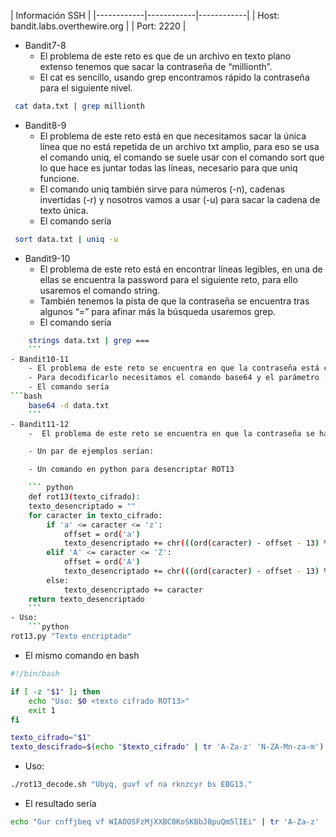 | Información SSH |
|------------|------------|------------|
| Host: bandit.labs.overthewire.org |
| Port: 2220 |


- Bandit7-8
	- El problema de este reto es que de un archivo en texto plano extenso tenemos que sacar la contraseña de “millionth”.
	- El cat es sencillo, usando grep encontramos rápido la contraseña para el siguiente nivel.
 ```bash
  cat data.txt | grep millionth
  ```
- Bandit8-9
	- El problema de este reto está en que necesitamos sacar la única línea que no está repetida de un archivo txt amplio, para eso se usa el comando uniq, el comando se suele usar con el comando sort que lo que hace es juntar todas las líneas, necesario para que uniq funcione.
	- El comando uniq también sirve para números (-n), cadenas invertidas (-r) y nosotros vamos a usar (-u) para sacar la cadena de texto única.
	- El comando sería
 ```bash
  sort data.txt | uniq -u
  ```
- Bandit9-10
	- El problema de este reto está en encontrar líneas legibles, en una de ellas se encuentra la password para el siguiente reto, para ello usaremos el comando string.
	- También tenemos la pista de que la contraseña se encuentra tras algunos “=” para afinar más la búsqueda usaremos grep.
	- El comando sería
```bash
	strings data.txt | grep ===
	```
- Bandit10-11
	- El problema de este reto se encuentra en que la contraseña está codificada en base64, un sistema de codificación muy usado en binarios.
	- Para decodificarlo necesitamos el comando base64 y el parámetro -d
	- El comando sería
```bash
	base64 -d data.txt
	```
- Bandit11-12
	-  El problema de este reto se encuentra en que la contraseña se ha cifrado con el cifrado [ROT13](https://es.wikipedia.org/wiki/ROT13), que se trata de cambiar cada letra por la letra que está 13 posiciones superior a la misma, hay muchas webs que pueden descifrar nuestra contraseña (https://rot13.com/), pero siendo un método de cifrado tan sencillo hay formas de automatizarlo con código.

	- Un par de ejemplos serían:

	- Un comando en python para desencriptar ROT13

	``` python
	def rot13(texto_cifrado):
    texto_desencriptado = ""
    for caracter in texto_cifrado:
        if 'a' <= caracter <= 'z':
            offset = ord('a')
            texto_desencriptado += chr(((ord(caracter) - offset - 13) % 26) + offset)
        elif 'A' <= caracter <= 'Z':
            offset = ord('A')
            texto_desencriptado += chr(((ord(caracter) - offset - 13) % 26) + offset)
        else:
            texto_desencriptado += caracter
    return texto_desencriptado
    ```
- Uso:
	```python 
rot13.py "Texto encriptado"
```
- El mismo comando en bash

``` bash
#!/bin/bash

if [ -z "$1" ]; then
    echo "Uso: $0 <texto cifrado ROT13>"
    exit 1
fi

texto_cifrado="$1"
texto_descifrado=$(echo "$texto_cifrado" | tr 'A-Za-z' 'N-ZA-Mn-za-m')
```
- Uso:
```bash
./rot13_decode.sh "Ubyq, guvf vf na rknzcyr bs EBG13."
```
- El resultado sería
```bash
echo "Gur cnffjbeq vf WIAOOSFzMjXXBC0KoSKBbJ8puQm5lIEi" | tr 'A-Za-z' 'N-ZA-Mn-za-m'
```

